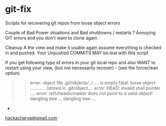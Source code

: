# git-fix
Scripts for recovering git repos from loose object errors


Couple of Bad Power situations and Bad shutdowns / restarts ? 
Annoying GIT errors and you don't want to clone again . 

Cleanup A the view and make it usable again assume everything
is checked in and pushed. Your Unpushed COMMITS MAY be lost with
this script

If you get following type of errors in your git local repo and also 
WANT to restart using your view, (but not necessarily
recover) - (see the forceclean option)

>> error: object file .git/objects/../..... is empty
>> fatal: loose object ............ (stored in .git/object....
>> error: HEAD: invalid sha1 pointer ....
>> error: refs/heads/master does not point to a valid object!
>> dangling tree  ... 
>> dangling tree ...

-
hackacharya@gmail.com
